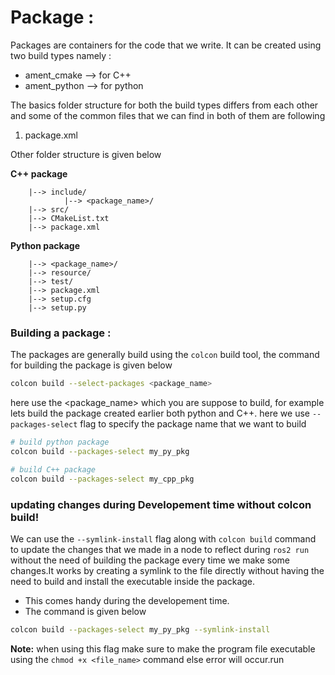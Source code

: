 # Package :

Packages are containers for the code that we write. It can be created using two build types namely :

- ament_cmake --> for C++
- ament_python --> for python

The basics folder structure for both the build types differs from each other and some of the common files that we can find in both of them are following

1. package.xml

Other folder structure is given below

**C++ package**

```
    |--> include/
            |--> <package_name>/
    |--> src/
    |--> CMakeList.txt
    |--> package.xml
```

**Python package**

```
    |--> <package_name>/
    |--> resource/
    |--> test/
    |--> package.xml
    |--> setup.cfg
    |--> setup.py
```

### Building a package :

The packages are generally build using the `colcon` build tool, the command for building the package is given below

```bash
colcon build --select-packages <package_name>
```

here use the <package_name> which you are suppose to build, for example lets build the package created earlier both python and C++. here we use `--packages-select` flag to specify the package name that we want to build

```bash
# build python package
colcon build --packages-select my_py_pkg

# build C++ package
colcon build --packages-select my_cpp_pkg
```

### updating changes during Developement time without colcon build!

We can use the `--symlink-install` flag along with `colcon build` command to update the changes that we made in a node to reflect during `ros2 run` without the need of building the package every time we make some changes.It works by creating a symlink to the file directly without having the need to build and install the executable inside the package.

- This comes handy during the developement time.
- The command is given below

```bash
colcon build --packages-select my_py_pkg --symlink-install
```

**Note:** when using this flag make sure to make the program file executable using the `chmod +x <file_name>` command else error will occur.run
